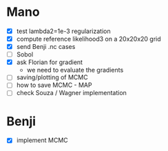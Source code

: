 # Mano
- [X] test lambda2=1e-3 regularization
- [X] compute reference likelihood3 on a 20x20x20 grid
- [X] send Benji .nc cases
- [ ] Sobol
- [X] ask Florian for gradient
  - we need to evaluate the gradients
- [ ] saving/plotting of MCMC
- [ ] how to save MCMC - MAP
- [ ] check Souza / Wagner implementation

# Benji
- [X] implement MCMC
